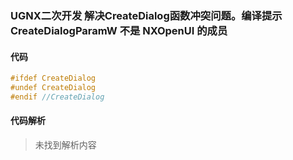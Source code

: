 ### UGNX二次开发 解决CreateDialog函数冲突问题。编译提示CreateDialogParamW  不是 NXOpenUI 的成员

#### 代码

```cpp
#ifdef CreateDialog
#undef CreateDialog
#endif //CreateDialog

```

#### 代码解析
> 未找到解析内容

